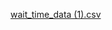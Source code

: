[wait_time_data (1).csv](https://github.com/ngochipezuh/Intellipat-project/files/14527218/wait_time_data.1.csv)
